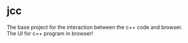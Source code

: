 # jcc
The base project for the interaction between the c++ code and browser. The UI for c++ program in browser!
